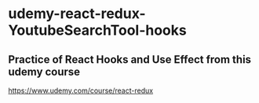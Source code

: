 # udemy-react-redux-YoutubeSearchTool-hooks

## Practice of React Hooks and Use Effect from this udemy course
   https://www.udemy.com/course/react-redux
